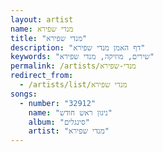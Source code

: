 ```yaml
---
layout: artist
name: מנדי שפירא
title: "מנדי שפירא"
description: "דף האמן מנדי שפירא"
keywords: "שירים, מוזיקה, מנדי שפירא"
permalink: /artists/מנדי-שפירא
redirect_from:
  - /artists/list/מנדי שפירא
songs:
  - number: "32912"
    name: "ניגון ראש חודש"
    album: "סינגלים"
    artist: "מנדי שפירא"
---
```

